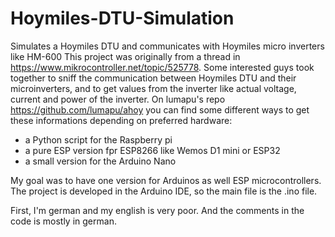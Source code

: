 # Hoymiles-DTU-Simulation

Simulates a Hoymiles DTU and communicates with Hoymiles micro inverters like HM-600
This project was originally from a thread in https://www.mikrocontroller.net/topic/525778.
Some interested guys took together to sniff the communication between Hoymiles DTU and their microinverters, and to get
values from the inverter like actual voltage, current and power of the inverter.
On lumapu's repo https://github.com/lumapu/ahoy you can find some different ways to get these informations depending on preferred hardware:
- a Python script for the Raspberry pi
- a pure ESP version fpr ESP8266 like Wemos D1 mini or ESP32
- a small version for the Arduino Nano

My goal was to have one version for Arduinos as well ESP microcontrollers. 
The project is developed in the Arduino IDE, so the main file is the .ino file.

First, I'm german and my english is very poor. And the comments in the code is mostly in german.
